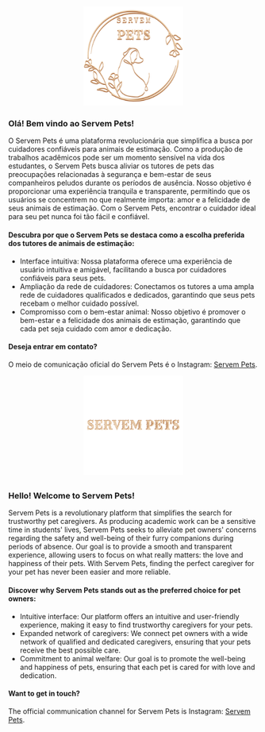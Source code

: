 <p align="center">
  <img src="assets/img/logoDuo.svg" alt="Logo" width="200" height="200">
</p>

<h3>Olá! Bem vindo ao Servem Pets!</h3>

O Servem Pets é uma plataforma revolucionária que simplifica a busca por cuidadores confiáveis para animais de estimação. Como a produção de trabalhos acadêmicos pode ser um momento sensível na vida dos estudantes, o Servem Pets busca aliviar os tutores de pets das preocupações relacionadas à segurança e bem-estar de seus companheiros peludos durante os períodos de ausência. Nosso objetivo é proporcionar uma experiência tranquila e transparente, permitindo que os usuários se concentrem no que realmente importa: amor e a felicidade de seus animais de estimação. Com o Servem Pets, encontrar o cuidador ideal para seu pet nunca foi tão fácil e confiável.

<h4>Descubra por que o Servem Pets se destaca como a escolha preferida dos tutores de animais de estimação:</h4>

* Interface intuitiva: Nossa plataforma oferece uma experiência de usuário intuitiva e amigável, facilitando a busca por cuidadores confiáveis para seus pets.
* Ampliação da rede de cuidadores: Conectamos os tutores a uma ampla rede de cuidadores qualificados e dedicados, garantindo que seus pets recebam o melhor cuidado possível.
* Compromisso com o bem-estar animal: Nosso objetivo é promover o bem-estar e a felicidade dos animais de estimação, garantindo que cada pet seja cuidado com amor e dedicação.

<h4>Deseja entrar em contato?</h4>

O meio de comunicação oficial do Servem Pets é o Instagram: [Servem Pets](https://www.instagram.com/servem_pets/).

<p align="center">
  <img src="assets/img/logoNomeDuo.svg" alt="Logo" width="200" height="200">
</p>

##

<h3>Hello! Welcome to Servem Pets!</h3>

Servem Pets is a revolutionary platform that simplifies the search for trustworthy pet caregivers. As producing academic work can be a sensitive time in students' lives, Servem Pets seeks to alleviate pet owners' concerns regarding the safety and well-being of their furry companions during periods of absence. Our goal is to provide a smooth and transparent experience, allowing users to focus on what really matters: the love and happiness of their pets. With Servem Pets, finding the perfect caregiver for your pet has never been easier and more reliable.

<h4>Discover why Servem Pets stands out as the preferred choice for pet owners:</h4>

* Intuitive interface: Our platform offers an intuitive and user-friendly experience, making it easy to find trustworthy caregivers for your pets.
* Expanded network of caregivers: We connect pet owners with a wide network of qualified and dedicated caregivers, ensuring that your pets receive the best possible care.
* Commitment to animal welfare: Our goal is to promote the well-being and happiness of pets, ensuring that each pet is cared for with love and dedication.

<h4>Want to get in touch?</h4>

The official communication channel for Servem Pets is Instagram: [Servem Pets](https://www.instagram.com/servem_pets/).
